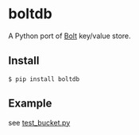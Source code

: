 # boltdb

A Python port of [Bolt][bolt] key/value store.

[bolt]: https://github.com/boltdb/bolt


## Install

``` console
$ pip install boltdb
```


## Example

see [test\_bucket.py](./tests/test_bucket.py)
